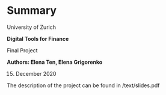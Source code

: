 # Summary
University of Zurich

**Digital Tools for Finance**

Final Project

**Authors: Elena Ten, Elena Grigorenko**

15. December 2020

The description of the project can be found in /text/slides.pdf
